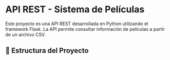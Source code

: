# API REST - Sistema de Películas

Este proyecto es una API REST desarrollada en Python utilizando el framework Flask. La API permite consultar información de películas a partir de un archivo CSV.

## 📁 Estructura del Proyecto

